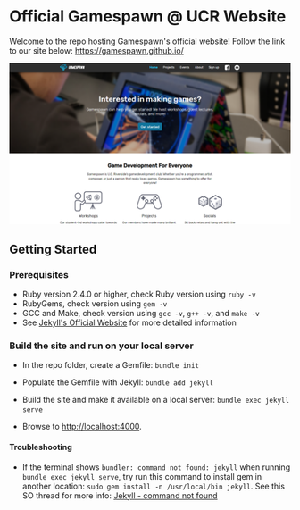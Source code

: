 # Official Gamespawn @ UCR Website
Welcome to the repo hosting Gamespawn's official website! Follow the link to our site below:
https://gamespawn.github.io/

![Thumbnail](thumbnail.png)


## Getting Started
### Prerequisites
- Ruby version 2.4.0 or higher, check Ruby version using `ruby -v`
- RubyGems, check version using `gem -v`
- GCC and Make, check version using `gcc -v`, `g++ -v`, and `make -v`
- See [Jekyll's Official Website](https://jekyllrb.com/docs/installation/#requirements) for more detailed information

### Build the site and run on your local server
- In the repo folder, create a Gemfile: `bundle init`

- Populate the Gemfile with Jekyll: `bundle add jekyll`

- Build the site and make it available on a local server: `bundle exec jekyll serve`

- Browse to [http://localhost:4000](http://localhost:4000).

#### Troubleshooting

- If the terminal shows `bundler: command not found: jekyll` when running `bundle exec jekyll serve`, try run this command to install gem in another location: `sudo gem install -n /usr/local/bin jekyll`. See this SO thread for more info: [Jekyll - command not found](https://stackoverflow.com/questions/8146249/jekyll-command-not-found)

